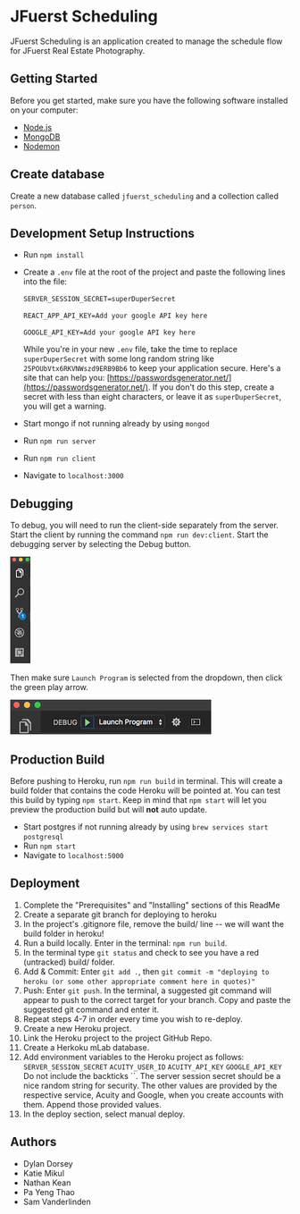 # JFuerst Scheduling

JFuerst Scheduling is an application created to manage the schedule flow for JFuerst Real Estate Photography.

## Getting Started

Before you get started, make sure you have the following software installed on your computer:

- [Node.js](https://nodejs.org/en/)
- [MongoDB](https://www.mongodb.com/)
- [Nodemon](https://nodemon.io/)

## Create database

Create a new database called `jfuerst_scheduling` and a collection called `person`.

## Development Setup Instructions

* Run `npm install`
* Create a `.env` file at the root of the project and paste the following lines into the file:
    ```
    SERVER_SESSION_SECRET=superDuperSecret
    ```
    ```
    REACT_APP_API_KEY=Add your google API key here
    ```
    ```
    GOOGLE_API_KEY=Add your google API key here
    ```

    While you're in your new `.env` file, take the time to replace `superDuperSecret` with some long random string like `25POUbVtx6RKVNWszd9ERB9Bb6` to keep your application secure. Here's a site that can help you: [https://passwordsgenerator.net/](https://passwordsgenerator.net/). If you don't do this step, create a secret with less than eight characters, or leave it as `superDuperSecret`, you will get a warning. 
* Start mongo if not running already by using `mongod`
* Run `npm run server`
* Run `npm run client`
* Navigate to `localhost:3000`


## Debugging

To debug, you will need to run the client-side separately from the server. Start the client by running the command `npm run dev:client`. Start the debugging server by selecting the Debug button.

![VSCode Toolbar](documentation/images/vscode-toolbar.png)

Then make sure `Launch Program` is selected from the dropdown, then click the green play arrow.

![VSCode Debug Bar](documentation/images/vscode-debug-bar.png)



## Production Build

Before pushing to Heroku, run `npm run build` in terminal. This will create a build folder that contains the code Heroku will be pointed at. You can test this build by typing `npm start`. Keep in mind that `npm start` will let you preview the production build but will **not** auto update.

* Start postgres if not running already by using `brew services start postgresql`
* Run `npm start`
* Navigate to `localhost:5000`


## Deployment

1. Complete the "Prerequisites" and "Installing" sections of this ReadMe
2. Create a separate git branch for deploying to heroku 
3. In the project's .gitignore file, remove the build/ line -- we will want the build folder in heroku!
4. Run a build locally. Enter in the terminal: `npm run build`.
5. In the terminal type `git status` and check to see you have a red (untracked) build/ folder. 
6. Add & Commit:
Enter `git add .`, then `git commit -m "deploying to heroku (or some other appropriate comment here in quotes)"`
7. Push:
Enter `git push`.
In the terminal, a suggested git command will appear to push to the correct target for your branch.
Copy and paste the suggested git command and enter it.
8. Repeat steps 4-7 in order every time you wish to re-deploy.
9. Create a new Heroku project.
10. Link the Heroku project to the project GitHub Repo.
11. Create a Herkoku mLab database.
12. Add environment variables to the Heroku project as follows:
`SERVER_SESSION_SECRET`
`ACUITY_USER_ID`
`ACUITY_API_KEY`
`GOOGLE_API_KEY`
Do not include the backticks ``.
The server session secret should be a nice random string for security.
The other values are provided by the respective service, Acuity and Google, when you create accounts with them. Append those provided values.
13. In the deploy section, select manual deploy.


## Authors

* Dylan Dorsey
* Katie Mikul
* Nathan Kean
* Pa Yeng Thao
* Sam Vanderlinden